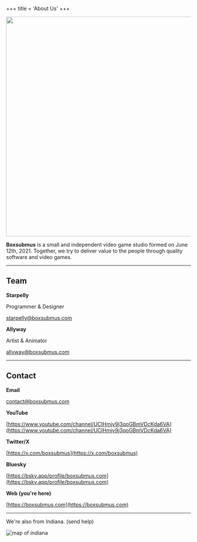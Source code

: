 +++
title = 'About Us'
+++

<img src="/images/wordmark.webp" style="width: 600px; margin: auto; color: #9b8778; border-radius: 0px; display: block; margin: 0 auto">

**Boxsubmus** is a small and independent video game studio formed on June 12th, 2021. Together, 
we try to deliver value to the people through quality software and video games.

<hr>

## Team
**Starpelly**

Programmer & Designer

[starpelly@boxsubmus.com](mailto:starpelly@boxsubmus.com)

**Allyway**

Artist & Animator

[allyway@boxsubmus.com](mailto:allyway@boxsubmus.com)

<hr>

## Contact

**Email**

[contact@boxsubmus.com](mailto:contact@boxsubmus.com)

**YouTube**

[https://www.youtube.com/channel/UCIHmjv9j3qoGBmVDcKda6VA](https://www.youtube.com/channel/UCIHmjv9j3qoGBmVDcKda6VA)

**Twitter/X**

[https://x.com/boxsubmus](https://x.com/boxsubmus)

**Bluesky**

[https://bsky.app/profile/boxsubmus.com](https://bsky.app/profile/boxsubmus.com)

**Web (you're here)**

[https://boxsubmus.com](https://boxsubmus.com)

<hr>

We're also from Indiana. (send help)

![map of indiana](/images/about/indiana.webp)
